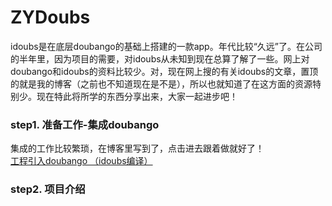 # ZYDoubs
idoubs是在底层doubango的基础上搭建的一款app。年代比较“久远”了。在公司的半年里，因为项目的需要，对idoubs从未知到现在总算了解了一些。网上对doubango和idoubs的资料比较少。对，现在网上搜的有关idoubs的文章，置顶的就是我的博客（之前也不知道现在是不是），所以也就知道了在这方面的资源特别少。现在特此将所学的东西分享出来，大家一起进步吧！

### step1. 准备工作-集成doubango
集成的工作比较繁琐，在博客里写到了，点击进去跟着做就好了！  
[工程引入doubango （idoubs编译）](http://blog.csdn.net/boring_cat/article/details/52759373)

### step2. 项目介绍


